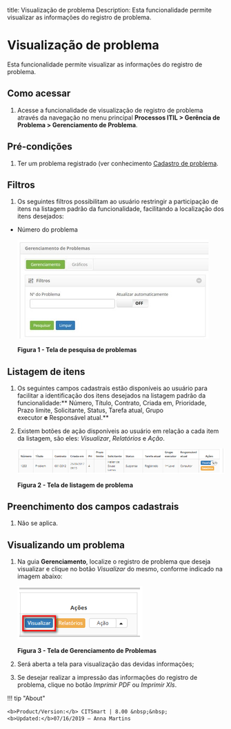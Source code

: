 title: Visualização de problema
Description: Esta funcionalidade permite visualizar as informações do registro
de problema.

# Visualização de problema

Esta funcionalidade permite visualizar as informações do registro de problema.

Como acessar
------------

1.  Acesse a funcionalidade de visualização de registro de problema através da
    navegação no menu principal **Processos ITIL > Gerência de Problema >
    Gerenciamento de Problema**.

Pré-condições
-------------

1.  Ter um problema registrado (ver conhecimento [Cadastro de
    problema]().

Filtros
-------

1.  Os seguintes filtros possibilitam ao usuário restringir a participação de
    itens na listagem padrão da funcionalidade, facilitando a localização dos
    itens desejados:

-   Número do problema

    ![Criar](images/visualization-1.png)

    **Figura 1 - Tela de pesquisa de problemas**

Listagem de itens
-----------------

1.  Os seguintes campos cadastrais estão disponíveis ao usuário para facilitar a
    identificação dos itens desejados na listagem padrão da
    funcionalidade:** Número, Título, Contrato, Criada em, Prioridade, Prazo
    limite, Solicitante, Status, Tarefa atual, Grupo executor **e** Responsável
    atual.**

2.  Existem botões de ação disponíveis ao usuário em relação a cada item da
    listagem, são eles: *Visualizar*, *Relatórios* e *Ação*.

    ![Criar](images/visualization-2.png)

    **Figura 2 - Tela de listagem de problema**

Preenchimento dos campos cadastrais
-----------------------------------

1.  Não se aplica.

Visualizando um problema
------------------------

1.  Na guia **Gerenciamento**, localize o registro de problema que deseja
    visualizar e clique no botão *Visualizar* do mesmo, conforme indicado na
    imagem abaixo:

    ![Criar](images/visualization-3.png)

    **Figura 3 - Tela de Gerenciamento de Problemas**

1.  Será aberta a tela para visualização das devidas informações;

2.  Se desejar realizar a impressão das informações do registro de problema,
    clique no botão *Imprimir PDF* ou *Imprimir Xls*.


!!! tip "About"

    <b>Product/Version:</b> CITSmart | 8.00 &nbsp;&nbsp;
    <b>Updated:</b>07/16/2019 – Anna Martins
